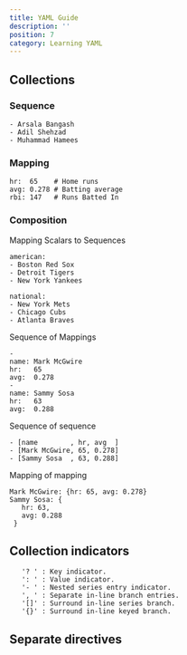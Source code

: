 ```yaml
---
title: YAML Guide
description: ''
position: 7
category: Learning YAML
---
```

## Collections

### Sequence

<code-group>
<code-block label="YAML" active>

```
- Arsala Bangash
- Adil Shehzad
- Muhammad Hamees

  ```
  </code-block>

</code-group>

### Mapping

<code-group>
<code-block label="YAML" active>


  ```
  hr:  65    # Home runs
  avg: 0.278 # Batting average
  rbi: 147   # Runs Batted In
  ```
 </code-block>

 
</code-group>

### Composition
<alert> Mapping Scalars to Sequences</alert>
<code-group>
<code-block label="YAML" active>

  
  ```
  american:
  - Boston Red Sox
  - Detroit Tigers
  - New York Yankees

  national:
  - New York Mets
  - Chicago Cubs
  - Atlanta Braves
  ```
 </code-block>

 
</code-group>

<alert> Sequence of Mappings</alert>

<code-group>
<code-block label="YAML" active>

  
   ```
  -
  name: Mark McGwire
  hr:   65
  avg:  0.278
-
  name: Sammy Sosa
  hr:   63
  avg:  0.288
  ```
 </code-block>

 
</code-group>

<alert> Sequence of sequence </alert>

<code-group>
<code-block label="YAML" active>

 ```
- [name        , hr, avg  ]
- [Mark McGwire, 65, 0.278]
- [Sammy Sosa  , 63, 0.288]
  ```
 </code-block>

 
</code-group>

<alert> Mapping of mapping </alert>

<code-group>

<code-block label="YAML" active>

 ```
 Mark McGwire: {hr: 65, avg: 0.278}
 Sammy Sosa: {
    hr: 63,
    avg: 0.288
  }
  ```
 </code-block>

 

</code-group>

## Collection indicators

<code-group>

<code-block label="YAML" active>

 ```
    '? ' : Key indicator.
    ': ' : Value indicator.
    '- ' : Nested series entry indicator.
    ', ' : Separate in-line branch entries.
    '[]' : Surround in-line series branch.
    '{}' : Surround in-line keyed branch.
  ```
 

</code-group>

## Separate directives

